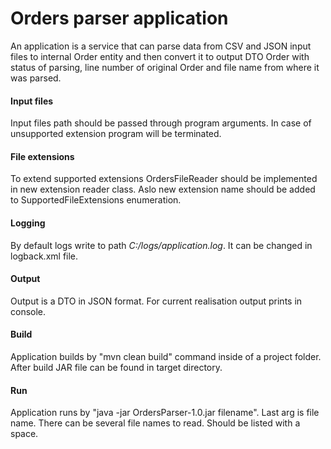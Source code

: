 # Orders parser application
An application is a service that can parse data from CSV and JSON input files to internal Order entity and then convert it to
output DTO Order with status of parsing, line number of original Order and file name from where it was parsed.

#### Input files
Input files path should be passed through program arguments.
In case of unsupported extension program will be terminated.

#### File extensions
To extend supported extensions OrdersFileReader should be implemented in new extension reader class. Aslo new extension
name should be added to SupportedFileExtensions enumeration.

#### Logging
By default logs write to path _C:/logs/application.log_. It can be changed in logback.xml file.

#### Output
Output is a DTO in JSON format. For current realisation output prints in console.

#### Build
Application builds by "mvn clean build" command inside of a project folder. After build JAR file can be found in target
directory.

#### Run
Application runs by "java -jar OrdersParser-1.0.jar filename". Last arg is file name. There can be several file names
to read. Should be listed with a space. 